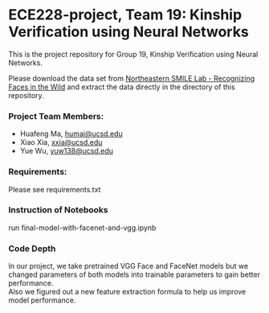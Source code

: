 # ECE228-project, Team 19: Kinship Verification using Neural Networks
This is the project repository for Group 19, Kinship Verification using Neural Networks.

Please download the data set from [Northeastern SMILE Lab - Recognizing Faces in the Wild](https://www.kaggle.com/competitions/recognizing-faces-in-the-wild/data) and extract the data directly in the directory of this repository.

### Project Team Members:
- Huafeng Ma, humai@ucsd.edu
- Xiao Xia, xxia@ucsd.edu
- Yue Wu, yuw138@ucsd.edu

### Requirements:
Please see requirements.txt

### Instruction of Notebooks
run final-model-with-facenet-and-vgg.ipynb

### Code Depth
In our project, we take pretrained VGG Face and FaceNet models but we changed parameters of both models into trainable parameters to gain better performance.\
Also we figured out a new feature extraction formula to help us improve model performance. 
